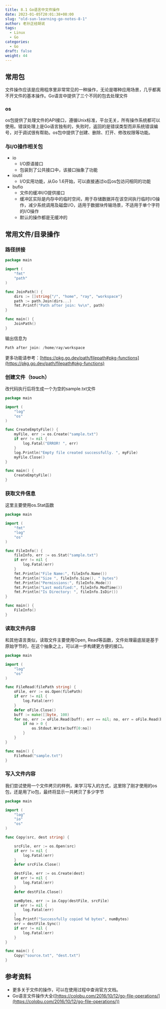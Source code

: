 ```yaml
---
title: 8.1 Go语言中文件操作
date: 2023-01-05T20:01:38+08:00
slug: "old-sun-learning-go-notes-8-1"
author: 老孙正经胡说
tags:
  - Linux
  - Go
categories:
  - Go
draft: false
weight: 44
---
```


## 常用包

文件操作应该是应用程序里非常常见的一种操作，无论是哪种应用场景，几乎都离不开文件的基本操作。Go语言中提供了三个不同的包去处理文件

### os

os包提供了处理文件的API接口，遵循Unix标准，平台无关，所有操作系统都可以使用。错误处理上是Go语言独有的，失败时，返回的是错误类型而非系统错误编号，对于调试很有帮助。os包中提供了创建、删除、打开、修改权限等功能。

### 与I/O操作相关包

- io
   - I/O原语接口
   - 包装到了公共接口中，该接口抽象了功能
- ioutil
   - I/O实用功能，从Go 1.6开始，可以直接通过io后os包访问相同的功能
- bufio
   - 文件的缓冲I/O提供接口
   - 缓冲区实际是内存中的临时空间，用于存储数据并在该空间执行临时I/O操作，减少系统调用及磁盘I/O，适用于数据块传输场景，不适用于单个字符的I/O操作
   - 默认的操作都是无缓冲的

## 常用文件/目录操作

### 路径拼接

```go
package main

import (
    "fmt"
    "path"
)

func JoinPath() {
    dirs := []string{"/", "home", "ray", "workspace"}
    path := path.Join(dirs...)
    fmt.Printf("Path after join: %v\n", path)
}

func main() {
    JoinPath()
}
```

输出信息为

```go
Path after join: /home/ray/workspace
```

更多功能请参考：[https://pkg.go.dev/path/filepath#pkg-functions](https://pkg.go.dev/path/filepath#pkg-functions)

### 创建文件（touch）

改代码执行后将生成一个为空的sample.txt文件

```go
package main

import (
    "log"
    "os"
)

func CreateEmptyFile() {
	myFile, err := os.Create("sample.txt")
	if err != nil {
		log.Fatal("ERROR! ", err)
	}
	log.Println("Empty file created successfully. ", myFile)
	myFile.Close()
}

func main() {
    CreateEmptyFile()
}
```

### 获取文件信息

这里主要使用os.Stat函数

```go
package main

import (
    "fmt"
    "log"
    "os"
)

func FileInfo() {
	fileInfo, err := os.Stat("sample.txt")
	if err != nil {
		log.Fatal(err)
	}
	fmt.Println("File Name:", fileInfo.Name())
	fmt.Println("Size ", fileInfo.Size(), " bytes")
	fmt.Println("Permissions:", fileInfo.Mode())
	fmt.Println("Last modified:", fileInfo.ModTime())
	fmt.Println("Is Directory: ", fileInfo.IsDir())
}

func main() {
    FileInfo()
}
```

### 读取文件内容

和其他语言类似，读取文件主要使用Open, Read等函数，文件处理最底层是基于原始字节的，在这个抽象之上，可以进一步构建更方便的接口。

```go
package main

import (
    "log"
    "os"
)

func FileRead(filePath string) {
	oFile, err := os.Open(filePath)
	if err != nil {
		log.Fatal(err)
	}
	defer oFile.Close()
	buff := make([]byte, 100)
	for no, err := oFile.Read(buff); err == nil; no, err = oFile.Read(buff) {
		if no > 0 {
			os.Stdout.Write(buff[0:no])
		}
	}
}

func main() {
    FileRead("sample.txt")
}
```

### 写入文件内容

我们尝试使用一个文件拷贝的样例，来学习写入的方式，这里除了刚才使用的os包，还是用了io包，最终将显示一共拷贝了多少字节

```go
package main

import (
    "log"
    "io"
    "os"
)

func Copy(src, dest string) {

	srcFile, err := os.Open(src)
	if err != nil {
		log.Fatal(err)
	}
	defer srcFile.Close()

	destFile, err := os.Create(dest)
	if err != nil {
		log.Fatal(err)
	}
	defer destFile.Close()

	numBytes, err := io.Copy(destFile, srcFile)
	if err != nil {
		log.Fatal(err)
	}
	log.Printf("Successfully copied %d bytes", numBytes)
	err = destFile.Sync()
	if err != nil {
		log.Fatal(err)
	}
}

func main() {
    Copy("source.txt", "dest.txt")
}
```

## 参考资料

- 更多关于文件的操作，可以在使用过程中查询官方文档。
- Go语言文件操作大全([https://colobu.com/2016/10/12/go-file-operations/](https://colobu.com/2016/10/12/go-file-operations/))